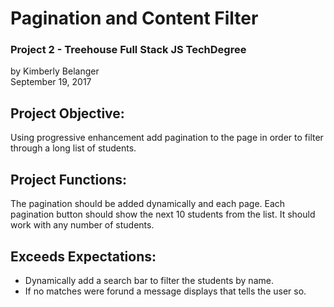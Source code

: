 # Pagination and Content Filter
### Project 2 - Treehouse Full Stack JS TechDegree
by Kimberly Belanger<br/>
September 19, 2017


## Project Objective:
Using progressive enhancement add pagination to the page in order to filter through a long list of students.

## Project Functions:
The pagination should be added dynamically and each page. Each pagination button should show the next 10 students from the list. It should work with any number of students.

## Exceeds Expectations:
- Dynamically add a search bar to filter the students by name.
- If no matches were forund a message displays that tells the user so.

